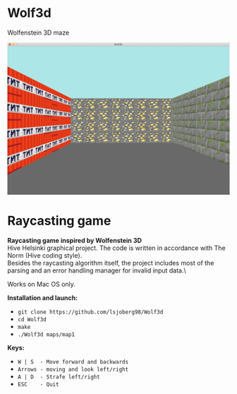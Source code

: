 # Wolf3d
Wolfenstein 3D maze

<img src="Wolf.png" width="830"/> 

# Raycasting game

**Raycasting game inspired by Wolfenstein 3D**\
Hive Helsinki graphical project. The code is written in accordance with The Norm (Hive coding style).\
Besides the raycasting algorithm itself, the project includes most of the parsing and an error handling manager for invalid input data.\

Works on Mac OS only.

**Installation and launch:**
* `git clone https://github.com/lsjoberg98/Wolf3d`
* `cd Wolf3d`
* `make`
* `./Wolf3d maps/map1`

**Keys:**
* `W | S  - Move forward and backwards`
* `Arrows - moving and look left/right`
* `A | D  - Strafe left/right`
* `ESC    - Quit`

